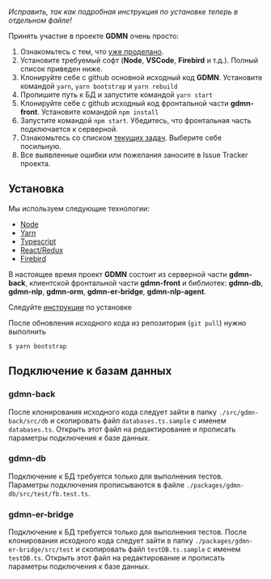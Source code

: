*Исправить, так как подробная инструкция по установке теперь в отдельном файле!*

Принять участие в проекте **GDMN** очень просто:

1. Ознакомьтесь с тем, что [уже проделано](docs/REPORT/report.20180626.ru.md).
2. Установите требуемый софт (**Node**, **VSCode**, **Firebird** и т.д.). Полный список приведен ниже.
3. Клонируйте себе с github основной исходный код **GDMN**. Установите командой `yarn`, `yarn bootstrap` и `yarn rebuild`
4. Пропишите путь к БД и запустите командой `yarn start`
5. Клонируйте себе с github исходный код фронтальной части **gdmn-front**. Установите командой `npm install`
6. Запустите командой `npm start`. Убедитесь, что фронтальная часть подключается к серверной.
7. Ознакомьтесь со списком [текущих задач](docs/Roadmap.ru.md). Выберите себе посильную.
9. Все выявленные ошибки или пожелания заносите в Issue Tracker проекта.

## Установка

Мы используем следующие технологии:

* [Node](https://nodejs.org)
* [Yarn](https://yarnpkg.com)
* [Typescript](https://www.typescriptlang.org)
* [React/Redux](https://react-redux.js.org/)
* [Firebird](https://firebirdsql.org)

В настоящее время проект **GDMN** состоит из серверной части **gdmn-back**, клиентской фронтальной части **gdmn-front** и библиотек: **gdmn-db**, **gdmn-nlp**, **gdmn-orm**, **gdmn-er-bridge**, **gdmn-nlp-agent**.

Следуйте [инструкции](docs/setup.ru.md) по установке

После обновления исходного кода из репозитория (`git pull`) нужно выполнить
```
$ yarn bootstrap
```

## Подключение к базам данных

### gdmn-back

После клонирования исходного кода следует зайти в папку `./src/gdmn-back/src/db` и скопировать файл `databases.ts.sample` с именем `databases.ts`. Открыть этот файл на редактирование и прописать параметры подключения к базе данных.

### gdmn-db

Подключение к БД требуется только для выполнения тестов. Параметры подключения прописываются в файле `./packages/gdmn-db/src/test/fb.test.ts`.

### gdmn-er-bridge

Подключение к БД требуется только для выполнения тестов. После клонирования исходного кода следует зайти в папку `./packages/gdmn-er-bridge/src/test` и скопировать файл `testDB.ts.sample` с именем `testDB.ts`. Открыть этот файл на редактирование и прописать параметры подключения к базе данных.





